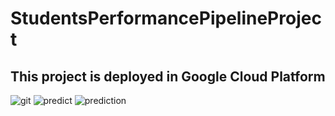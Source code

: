 # StudentsPerformancePipelineProject

## This project is deployed in Google Cloud Platform

![git](https://github.com/santhoshmlops/StudentsPerformancePipelineProject/assets/133121635/229a3ca0-b09a-4a84-b3ff-e72b79c09c3c)
![predict](https://github.com/santhoshmlops/StudentsPerformancePipelineProject/assets/133121635/bf6d0ce2-228d-4e36-beca-061092659ce4)
![prediction](https://github.com/santhoshmlops/StudentsPerformancePipelineProject/assets/133121635/462c3085-293b-47af-aee2-d558961d3425)
